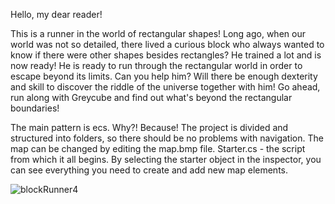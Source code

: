 Hello, my dear reader!

This is a runner in the world of rectangular shapes!
Long ago, when our world was not so detailed, there lived a curious block who always wanted to know if there were other shapes besides rectangles?
He trained a lot and is now ready! He is ready to run through the rectangular world in order to escape beyond its limits. Can you help him? Will there be enough dexterity and skill to discover the riddle of the universe together with him!
Go ahead, run along with Greycube and find out what's beyond the rectangular boundaries!


The main pattern is ecs. Why?! Because!
The project is divided and structured into folders, so there should be no problems with navigation.
The map can be changed by editing the map.bmp file.
Starter.cs - the script from which it all begins.
By selecting the starter object in the inspector, you can see everything you need to create and add new map elements.

![blockRunner4](https://github.com/koloboksp/blockRunner/assets/11195118/b95a5a8b-5f3b-4d18-9c66-be6fba55815b)
